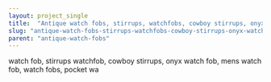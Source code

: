 ```yaml
---
layout: project_single
title:  "Antique watch fobs, stirrups, watchfobs, cowboy stirrups, onyx watch fob, mens watch fob, watch fobs, pocket watch fob, cowboy theme, horses"
slug: "antique-watch-fobs-stirrups-watchfobs-cowboy-stirrups-onyx-watch-fob-mens-watch-fob-watch-fobs"
parent: "antique-watch-fobs"
---
```

watch fob, stirrups watchfob, cowboy stirrups, onyx watch fob, mens watch fob, watch fobs, pocket wa